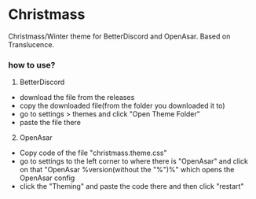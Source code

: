 # Christmass
Christmass/Winter theme for BetterDiscord and OpenAsar. Based on Translucence.

### how to use?
1. BetterDiscord
 - download the file from the releases
 - copy the downloaded file(from the folder you downloaded it to)
 - go to settings > themes and click "Open Theme Folder"
 - paste the file there

2. OpenAsar
 - Copy code of the file "christmass.theme.css"
 - go to settings to the left corner to where there is "OpenAsar" and click on that "OpenAsar %version(without the "%")%" which opens the OpenAsar config
 - click the "Theming" and paste the code there and then click "restart"
 